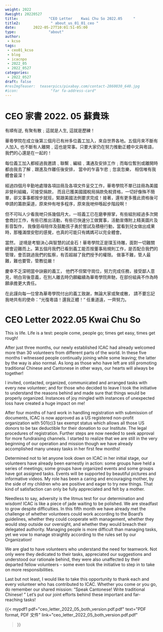 ```yaml
---
weight: 2022
Xweight: 20220527
title:              "CEO Letter    Kwai Chu So 2022.05     "
title2:              " about_us_01_01_ceo "
date:        2022-05-27T10:01:51-05:00
type:               "about"
author:
 - kcso
tags:
 - ceo01_kcso
 - blog
 - icacnpo
 - 2022_05
 - 2022_0527
categories:
 - 2022_0527
draft: false
#resImgTeaser:  teaserpics/pixabay.com/contact-2860030_640.jpg
#icon:               "far fa-address-card"
---
```






# CEO 家書       2022. 05      蘇貴珠

有順有逆, 有聚有散﹔這就是人生,  這就是歷練！

華粵學院在成立後第三個月已有卅多位義工加入，來自世界各地。五個月來不斷有人加入, 也不斷有人離開﹐這也是常事。只要大家仍在努力推動正體中文與粵語，我們的心還是在一起的！

每位義工加入都經過我邀請﹑聯繫﹑編組﹑溝通及安排工作﹔而每位暫別或離開時都由我去了解﹑跟進及作離任後安排， 當中的乍喜乍悲﹔忽哀忽樂， 相信唯有我體會最深！

經過四個月辛勤地處理各項註冊及各項文件呈交工作，華粵學院不單已註冊為美國非營利組織，可接受捐款， 而且已獲美國國稅局捐款免稅資格，一切好像殊不簡單，卻又事事都按步就班，緊跟美國法例要求完成！接著，還有更多獲此資格後可申請的籌款渠道，原來仲有咁多程序，原來我哋仲喺起步階段啊！

但不可叫人少看我哋只係幾個月大，一班義工已在磨拳擦掌，有些組別經過多次開會商討工作，有些已推出活動，有些已快速分工做實事，活動宣傳附上精美圖片及影音製作， 我像慈母陪伴及鼓勵孩子勇於嘗試及積極行動，當看到兒女做出成果時，那種滿懷安慰的感覺，也真的可能只有媽媽可以完全體會。

當然， 逆境是考驗決心與智慧的試金石！華粵學院正是璞玉待雕，面對一切難關總會迎難而上。第五個月我們已看到義工能否按董事局規則工作，是否配合我們的管理，會否跳過我們的監察，有否超越了我們授予的權限。 做事不難，管人最難，難也要管，管教從嚴！

慶幸不乏深明當中訣竅的義工， 他們不但緊守崗位，努力完成任務，接受鄙人意見，明白背後意義，在別人離去時仍願繼續為華粵學院奔馳，在部份組員不作為時願承擔更大責任。

在此謹向每一位曾為華粵學院付出的義工致謝，無論大家或聚或散， 請不要忘記我哋共有的使命：“光復粵語！還我正體！“ 任重道遠，一齊努力。









# CEO Letter    2022.05     Kwai Chu So

This is life. Life is a test: people come, people go; times get easy, times get rough!

After just three months, our newly established ICAC had already welcomed more than 30 volunteers from different parts of the world. In these five months I witnessed people continually joining while some leaving; the latter by the way is also normal. As long as those who have left are still promoting traditional Chinese and Cantonese in other ways, our hearts will always be together!

I invited, contacted, organized, communicated and arranged tasks with every new volunteer; and for those who decided to leave I took the initiative to understand the reasons behind and made sure that things would be properly organized. Instances of joy mingled with instances of unexpected loss have created a huge impact on me!

After four months of hard work in handling registration with submission of documents, ICAC is now approved as a US registered non-profit organization with 501(c)3 tax exempt status which allows all those US donors to be tax deductible for their donation to our Institute. The legal procedures of registration. Further steps are now needed to seek approval for more fundraising channels. I started to realize that we are still in the very beginning of our operation and mission though we have already accomplished many uneasy tasks in her first few months!

Determined not to let anyone look down on ICAC in her initial stage, our volunteers have already been earnestly in action: some groups have held a series of meetings; some groups have organized events and some groups have got assigned tasks. Events will be supported by beautiful pictures and informative videos. My role has been a caring and encouraging mother, by the side of my children who are positive and eager to try new things. That kind of satisfaction can only be fully appreciated and felt by a mother.

Needless to say, adversity is the litmus test for our determination and wisdom! ICAC is like a piece of jade waiting to be polished. We are steadfast to grow despite difficulties. In this fifth month we have already met the challenge of whether volunteers could work according to the Board’s guidelines, whether they could cooperate with management, whether they would step outside our oversight, and whether they would breach their delegated authority. Managing people is more difficult than managing tasks, yet we vow to manage straightly according to the rules set by our Organization!

We are glad to have volunteers who understand the need for teamwork. Not only were they dedicated to their tasks, appreciated our suggestions and understood our rationale behind, they were also unaffected by their departed fellow volunteers – some even took the initiative to step in to take on more responsibilities.

Last but not least, I would like to take this opportunity to thank each and every volunteer who has contributed to ICAC. Whether you come or you go, do remember our shared mission: “Speak Cantonese! Write traditional Chinese! ” Let’s put our joint efforts behind these important and far-reaching tasks!


{{< mypdf1 pdf="ceo_letter_2022_05_both_version.pdf.pdf"
text="PDF format, PDF 文件"
link="ceo_letter_2022_05_both_version.pdf.pdf"
>}}

